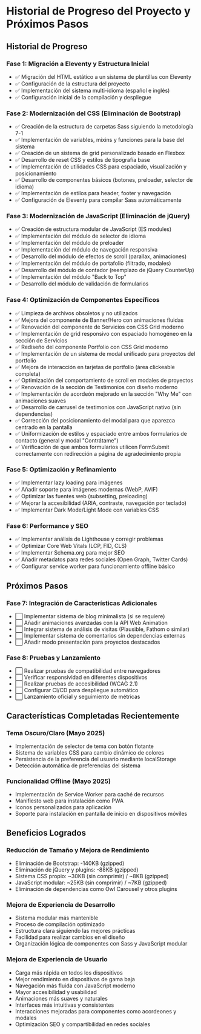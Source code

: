 # Historial de Progreso del Proyecto y Próximos Pasos

## Historial de Progreso

### Fase 1: Migración a Eleventy y Estructura Inicial

- ✅ Migración del HTML estático a un sistema de plantillas con Eleventy
- ✅ Configuración de la estructura del proyecto
- ✅ Implementación del sistema multi-idioma (español e inglés)
- ✅ Configuración inicial de la compilación y despliegue

### Fase 2: Modernización del CSS (Eliminación de Bootstrap)

- ✅ Creación de la estructura de carpetas Sass siguiendo la metodología 7-1
- ✅ Implementación de variables, mixins y funciones para la base del sistema
- ✅ Creación de un sistema de grid personalizado basado en Flexbox
- ✅ Desarrollo de reset CSS y estilos de tipografía base
- ✅ Implementación de utilidades CSS para espaciado, visualización y posicionamiento
- ✅ Desarrollo de componentes básicos (botones, preloader, selector de idioma)
- ✅ Implementación de estilos para header, footer y navegación
- ✅ Configuración de Eleventy para compilar Sass automáticamente

### Fase 3: Modernización de JavaScript (Eliminación de jQuery)

- ✅ Creación de estructura modular de JavaScript (ES modules)
- ✅ Implementación del módulo de selector de idioma
- ✅ Implementación del módulo de preloader
- ✅ Implementación del módulo de navegación responsiva
- ✅ Desarrollo del módulo de efectos de scroll (parallax, animaciones)
- ✅ Implementación del módulo de portafolio (filtrado, modales)
- ✅ Desarrollo del módulo de contador (reemplazo de jQuery CounterUp)
- ✅ Implementación del módulo "Back to Top"
- ✅ Desarrollo del módulo de validación de formularios

### Fase 4: Optimización de Componentes Específicos

- ✅ Limpieza de archivos obsoletos y no utilizados
- ✅ Mejora del componente de Banner/Hero con animaciones fluidas
- ✅ Renovación del componente de Servicios con CSS Grid moderno
- ✅ Implementación de grid responsivo con espaciado homogéneo en la sección de Servicios
- ✅ Rediseño del componente Portfolio con CSS Grid moderno
- ✅ Implementación de un sistema de modal unificado para proyectos del portfolio
- ✅ Mejora de interacción en tarjetas de portfolio (área clickeable completa)
- ✅ Optimización del comportamiento de scroll en modales de proyectos
- ✅ Renovación de la sección de Testimonios con diseño moderno
- ✅ Implementación de acordeón mejorado en la sección "Why Me" con animaciones suaves
- ✅ Desarrollo de carrusel de testimonios con JavaScript nativo (sin dependencias)
- ✅ Corrección del posicionamiento del modal para que aparezca centrado en la pantalla
- ✅ Uniformización de estilos y espaciado entre ambos formularios de contacto (general y modal "Contrátame")
- ✅ Verificación de que ambos formularios utilicen FormSubmit correctamente con redirección a página de agradecimiento propia

### Fase 5: Optimización y Refinamiento

- ✅ Implementar lazy loading para imágenes
- ✅ Añadir soporte para imágenes modernas (WebP, AVIF)
- ✅ Optimizar las fuentes web (subsetting, preloading)
- ✅ Mejorar la accesibilidad (ARIA, contraste, navegación por teclado)
- ✅ Implementar Dark Mode/Light Mode con variables CSS

### Fase 6: Performance y SEO

- ✅ Implementar análisis de Lighthouse y corregir problemas
- ✅ Optimizar Core Web Vitals (LCP, FID, CLS)
- ✅ Implementar Schema.org para mejor SEO
- ✅ Añadir metadatos para redes sociales (Open Graph, Twitter Cards)
- ✅ Configurar service worker para funcionamiento offline básico

## Próximos Pasos

### Fase 7: Integración de Características Adicionales

- ⬜ Implementar sistema de blog minimalista (si se requiere)
- ⬜ Añadir animaciones avanzadas con la API Web Animation
- ⬜ Integrar sistema de análisis de visitas (Plausible, Fathom o similar)
- ⬜ Implementar sistema de comentarios sin dependencias externas
- ⬜ Añadir modo presentación para proyectos destacados

### Fase 8: Pruebas y Lanzamiento

- ⬜ Realizar pruebas de compatibilidad entre navegadores
- ⬜ Verificar responsividad en diferentes dispositivos
- ⬜ Realizar pruebas de accesibilidad (WCAG 2.1)
- ⬜ Configurar CI/CD para despliegue automático
- ⬜ Lanzamiento oficial y seguimiento de métricas

## Características Completadas Recientemente

### Tema Oscuro/Claro (Mayo 2025)

- Implementación de selector de tema con botón flotante
- Sistema de variables CSS para cambio dinámico de colores
- Persistencia de la preferencia del usuario mediante localStorage
- Detección automática de preferencias del sistema

### Funcionalidad Offline (Mayo 2025)

- Implementación de Service Worker para caché de recursos
- Manifiesto web para instalación como PWA
- Iconos personalizados para aplicación
- Soporte para instalación en pantalla de inicio en dispositivos móviles

## Beneficios Logrados

### Reducción de Tamaño y Mejora de Rendimiento

- Eliminación de Bootstrap: -140KB (gzipped)
- Eliminación de jQuery y plugins: -88KB (gzipped)
- Sistema CSS propio: ~30KB (sin comprimir) / ~8KB (gzipped)
- JavaScript modular: ~25KB (sin comprimir) / ~7KB (gzipped)
- Eliminación de dependencias como Owl Carousel y otros plugins

### Mejora de Experiencia de Desarrollo

- Sistema modular más mantenible
- Proceso de compilación optimizado
- Estructura clara siguiendo las mejores prácticas
- Facilidad para realizar cambios en el diseño
- Organización lógica de componentes con Sass y JavaScript modular

### Mejora de Experiencia de Usuario

- Carga más rápida en todos los dispositivos
- Mejor rendimiento en dispositivos de gama baja
- Navegación más fluida con JavaScript moderno
- Mayor accesibilidad y usabilidad
- Animaciones más suaves y naturales
- Interfaces más intuitivas y consistentes
- Interacciones mejoradas para componentes como acordeones y modales
- Optimización SEO y compartibilidad en redes sociales
